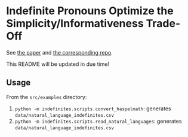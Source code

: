 # Indefinite Pronouns Optimize the Simplicity/Informativeness Trade-Off

See [the paper](https://doi.org/10.1111/cogs.13142) and [the corresponding repo](https://github.com/milicaden/indefinite-pronouns-simplicity-informativeness).

This README will be updated in due time!

## Usage

From the `src/examples` directory:
1. `python -m indefinites.scripts.convert_haspelmath`: generates `data/natural_language_indefinites.csv`
2. `python -m indefinites.scripts.read_natural_languages`: generates `data/natural_language_indefinites.csv`